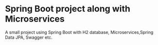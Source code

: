 # Spring Boot project along with Microservices
A small project using Spring Boot with H2 database, Microservices,Spring Data JPA, Swagger etc.
